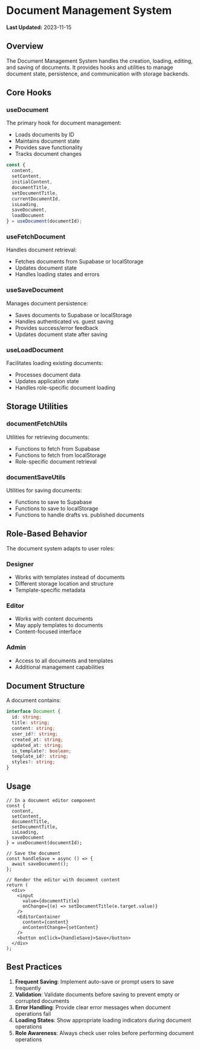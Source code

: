 
# Document Management System

**Last Updated:** 2023-11-15

## Overview

The Document Management System handles the creation, loading, editing, and saving of documents. It provides hooks and utilities to manage document state, persistence, and communication with storage backends.

## Core Hooks

### useDocument

The primary hook for document management:
- Loads documents by ID
- Maintains document state
- Provides save functionality
- Tracks document changes

```typescript
const {
  content,
  setContent,
  initialContent,
  documentTitle,
  setDocumentTitle,
  currentDocumentId,
  isLoading,
  saveDocument,
  loadDocument
} = useDocument(documentId);
```

### useFetchDocument

Handles document retrieval:
- Fetches documents from Supabase or localStorage
- Updates document state
- Handles loading states and errors

### useSaveDocument

Manages document persistence:
- Saves documents to Supabase or localStorage
- Handles authenticated vs. guest saving
- Provides success/error feedback
- Updates document state after saving

### useLoadDocument

Facilitates loading existing documents:
- Processes document data
- Updates application state
- Handles role-specific document loading

## Storage Utilities

### documentFetchUtils

Utilities for retrieving documents:
- Functions to fetch from Supabase
- Functions to fetch from localStorage
- Role-specific document retrieval

### documentSaveUtils

Utilities for saving documents:
- Functions to save to Supabase
- Functions to save to localStorage
- Functions to handle drafts vs. published documents

## Role-Based Behavior

The document system adapts to user roles:

### Designer
- Works with templates instead of documents
- Different storage location and structure
- Template-specific metadata

### Editor
- Works with content documents
- May apply templates to documents
- Content-focused interface

### Admin
- Access to all documents and templates
- Additional management capabilities

## Document Structure

A document contains:

```typescript
interface Document {
  id: string;
  title: string;
  content: string;
  user_id?: string;
  created_at: string;
  updated_at: string;
  is_template?: boolean;
  template_id?: string;
  styles?: string;
}
```

## Usage

```tsx
// In a document editor component
const {
  content,
  setContent,
  documentTitle,
  setDocumentTitle,
  isLoading,
  saveDocument
} = useDocument(documentId);

// Save the document
const handleSave = async () => {
  await saveDocument();
};

// Render the editor with document content
return (
  <div>
    <input
      value={documentTitle}
      onChange={(e) => setDocumentTitle(e.target.value)}
    />
    <EditorContainer
      content={content}
      onContentChange={setContent}
    />
    <button onClick={handleSave}>Save</button>
  </div>
);
```

## Best Practices

1. **Frequent Saving**: Implement auto-save or prompt users to save frequently
2. **Validation**: Validate documents before saving to prevent empty or corrupted documents
3. **Error Handling**: Provide clear error messages when document operations fail
4. **Loading States**: Show appropriate loading indicators during document operations
5. **Role Awareness**: Always check user roles before performing document operations
